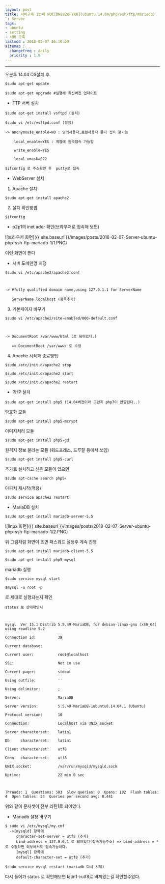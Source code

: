 ```yaml
---
layout: post
title: 서버구축 1번째 NUC[DN2820FYKH](ubuntu 14.04/php/ssh/ftp/mariadb)
`: Server
tags:
- ubuntu
- setting
- 서버 구축
lastmod : 2018-02-07 16:10:00
sitemap :
  changefreq : daily
  priority : 1.0
---
```


***

우분투 14.04 OS설치 후

```
$sudo apt-get update

$sudo apt-get upgrade #실행해 최신버전 업데이트
```

<!--미리보기-->

* FTP 서버 설치

```
$sudo apt-get install vsftpd (설치)
```

```
$sudo vi /etc/vsftpd.conf (설정)

-> anonymouse_enable=NO : 임의사용자,로컬사용자 둘다 접속 불가능

    local_enable=YES : 계정에 원격접속 가능함

    write_enable=YES

    local_umask=022

$ifconfig 로 주소확인 후  putty로 접속
```


* WebServer 설치

1. Apache 설치

```
$sudo apt-get install apache2
```

2. 설치 확인방법

```
$ifconfig
```

- p2p1의 inet addr 확인(브라우저로 접속해 보면)

![브라우저 화면]({{ site.baseurl }}/images/posts/2018-02-07-Server-ubuntu-php-ssh-ftp-mariadb-1/1.PNG)

이런 화면이 뜬다



* 서버 도메인명 지정

```
$sudo vi /etc/apache2/apache2.conf



-> #fully qualified domain name,using 127.0.1.1 for ServerName

   ServerName localhost (항목추가)
```


3. 기본페이지 바꾸기

```
$sudo vi /etc/apache2/site-enabled/000-default.conf



-> DocumentRoot /var/www/html (로 되어있다.)

   => DocumentRoot /var/www/ 로 수정
```


 4. Apache  시작과 종료방법


```
$sudo /etc/init.d/apache2 stop

$sudo /etc/init.d/apache2 start

$sudo /etc/init.d/apache2 restart
```


* PHP 설치


```
$sudo apt-get install php5 (14.04버전이라 그런지 php7이 안깔린다..)
```


암호화 모듈

```
$sudo apt-get install php5-mcrypt
```


이미지처리 모듈

```
$sudo apt-get install php5-gd
```


원격지 정보 불러는 모듈 (워드프레스, 드루팔 등에서 쓰임)

```
$sudo apt-get install php5-curl
```


추가로 설치하고 싶은 모듈이 있으면

```
$sudo apt-cache search php5-
```


아파치 재시작(적용)

```
$sudo service apache2 restart
```


* MariaDB 설치


```
$sudo apt-get install mariadb-server-5.5
```

![linux 화면]({{ site.baseurl }}/images/posts/2018-02-07-Server-ubuntu-php-ssh-ftp-mariadb-1/2.PNG)

위 그림처럼 화면이 뜨면 패스워드 설정후 계속 진행

```
$sudo apt-get install mariadb-client-5.5

$sudo apt-get install php5-mysql
```


mariadb 실행

```
$sudo service mysql start

$mysql -u root -p
```

로 제대로 실행되는지 확인

```
status 로 상태확인시



mysql  Ver 15.1 Distrib 5.5.49-MariaDB, for debian-linux-gnu (x86_64) using readline 5.2

Connection id:          39

Current database:

Current user:           root@localhost

SSL:                    Not in use

Current pager:          stdout

Using outfile:          ''

Using delimiter:        ;

Server:                 MariaDB

Server version:         5.5.49-MariaDB-1ubuntu0.14.04.1 (Ubuntu)

Protocol version:       10

Connection:             Localhost via UNIX socket

Server characterset:    latin1

Db     characterset:    latin1

Client characterset:    utf8

Conn.  characterset:    utf8

UNIX socket:            /var/run/mysqld/mysqld.sock

Uptime:                 22 min 0 sec



Threads: 1  Questions: 583  Slow queries: 0  Opens: 182  Flush tables: 4  Open tables: 24  Queries per second avg: 0.441
```

위와 같이 문자셋이 전부 라틴1로 되어있다.

* Mariadb 설정 바꾸기

```
$ sudo vi /etc/mysql/my.cnf
  ->[mysqld] 항목에
     character-set-server = utf8 (추가)
     bind-address = 127.0.0.1 로 되어있다(접속가능주소) => bind-address = * 로 수정하면 외부에서도 접속가능하다.
     [mysql] 항목에
     default-character-set = utf8 (추가)
     
$sudo service mysql restart (mariadb 다시 시작)
```

다시 들어가 status 로 확인해보면 latin1->utf8로 바껴있는걸 확인할수있다.

